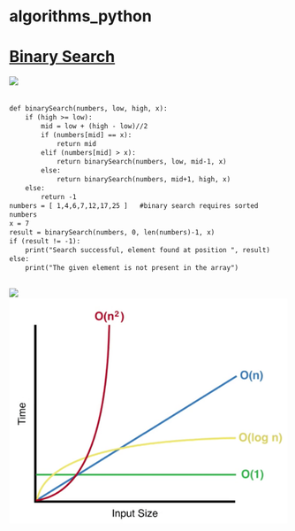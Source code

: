 # algorithms_python
<HTML>
<body>
  <h1><ins>Binary Search</ins></h1>
<img src="https://user-images.githubusercontent.com/95481169/163147137-7258928a-6ffa-4b0d-8a79-e4c4e254fe31.png" />
<pre>
<code>
def binarySearch(numbers, low, high, x):
    if (high >= low):
        mid = low + (high - low)//2
        if (numbers[mid] == x):
            return mid
        elif (numbers[mid] > x):
            return binarySearch(numbers, low, mid-1, x)
        else:
            return binarySearch(numbers, mid+1, high, x)
    else:
        return -1
numbers = [ 1,4,6,7,12,17,25 ]   #binary search requires sorted numbers
x = 7
result = binarySearch(numbers, 0, len(numbers)-1, x)
if (result != -1):
    print("Search successful, element found at position ", result)
else:
    print("The given element is not present in the array")
</code>
</pre>
<img src="https://encrypted-tbn0.gstatic.com/images?q=tbn:ANd9GcQX3rVLSpGIVi5TPpn-0xjIen3a68ZbI03IjTUGXL4Th-ucWeDIuCa8zaj5fQ-jgc03tj4&usqp=CAU" />
<img src="./quadratic-time.png" />
</body>
</HTML>
